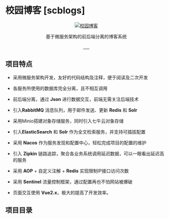 # 校园博客 [scblogs]

<p align=center>
  <a href="http://www.scblogs.cn">
    <img src="./document/image/scblogs-logo.png" alt="校园博客">
  </a>
</p>

<p align=center>
   基于微服务架构的前后端分离的博客系统
</p>
<p align="center">
<a target="_blank" href="https://github.com/stick-i/scblogs">
  <img src="https://img.shields.io/badge/JDK-1.8-green.svg" alt=""/>
  <img src="https://img.shields.io/badge/Springboot-2.6.6-green" alt=""/>
  <img src="https://img.shields.io/badge/SpringCloud-2021.0.2-green" alt=""/>
  <img src="https://img.shields.io/badge/SpringCloudAlibaba-2021.0.1.0-green" alt=""/>
  <img src="https://img.shields.io/badge/Vue-2.6.14-green" alt=""/>
  <img src="https://img.shields.io/badge/ElementUI-2.15.6-green" alt=""/>
</a></p>

## 项目特点

- 采用微服务架构开发，友好的代码结构及注释，便于阅读及二次开发
- 各服务所使用的数据库完全分离，且不相互调用
- 前后端分离，通过 **Json** 进行数据交互，前端无需关注后端技术
- 引入**RabbitMQ** 消息队列，用于邮件发送、更新 **Redis** 和 **Solr**
- 采用Minio搭建对象存储服务，同时引入七牛云对象存储
- 引入**ElasticSearch** 和 **Solr** 作为全文检索服务，并支持可插拔配置
- 采用 **Nacos** 作为服务发现和配置中心，轻松完成项目的配置的维护
- 引入 **Zipkin** 链路追踪，聚合各业务系统调用延迟数据，可以一眼看出延迟高的服务
- 采用 **AOP** + 自定义注解 + **Redis** 实现限制IP接口访问次数
- 采用 **Sentinel** 流量控制框架，通过配置再也不怕网站被爆破

- 页面交互使用 **Vue2.x**，极大的提高了开发效率。

## 项目目录

